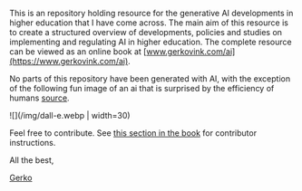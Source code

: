 This is an repository holding resource for the generative AI developments in higher education that I have come across. The main aim of this resource is to create a structured overview of developments, policies and studies on implementing and regulating AI in higher education. The complete resource can be viewed as an online book at [www.gerkovink.com/ai](https://www.gerkovink.com/ai).

No parts of this repository have been generated with AI, with the exception of the following fun image of an ai that is surprised by the efficiency of humans [source](/img/dall-e_generation.png).

![](/img/dall-e.webp | width=30)

Feel free to contribute. See [this section in the book](https://www.gerkovink.com/ai/intro.html#contributions) for contributor instructions.

All the best, 

[Gerko](https://www.gerkovink.com)
